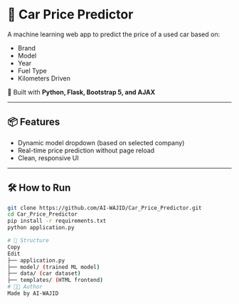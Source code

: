 # 🚗 Car Price Predictor

A machine learning web app to predict the price of a used car based on:
- Brand
- Model
- Year
- Fuel Type
- Kilometers Driven

🔧 Built with **Python, Flask, Bootstrap 5, and AJAX**

---

## 📦 Features

- Dynamic model dropdown (based on selected company)
- Real-time price prediction without page reload
- Clean, responsive UI

---

## 🛠 How to Run

```bash
git clone https://github.com/AI-WAJID/Car_Price_Predictor.git
cd Car_Price_Predictor
pip install -r requirements.txt
python application.py

# 📁 Structure
Copy
Edit
├── application.py
├── model/ (trained ML model)
├── data/ (car dataset)
├── templates/ (HTML frontend)
# 👨‍💻 Author
Made by AI-WAJID
